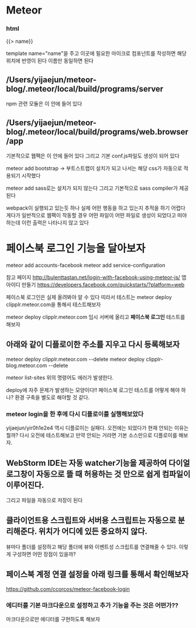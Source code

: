 # Meteor
### html
{{> name}}

template name="name"을 주고 이곳에 필요한 마이크로 컴포넌트를 작성하면 해당 위치에 반영이 된다
이름만 동일하면 된다

## /Users/yijaejun/meteor-blog/.meteor/local/build/programs/server
npm 관련 모듈은 이 안에 들어 있다

## /Users/yijaejun/meteor-blog/.meteor/local/build/programs/web.browser/app
기본적으로 웹팩은 이 안에 들어 있다
그리고 기본 conf.js파일도 생성이 되어 있다

meteor add bootstrap
-> 부트스트랩이 설치가 되고 나서는 해당 css가 자동으로 적용되기 시작했다 

meteor add sass로는 설치가 되지 않는다
그리고 기본적으로 sass compiler가 제공된다


webpack이 실행되고 있는듯 하나 실제
어떤 행동을 하고 있는지 추적을 하기 어렵다
게다가 일반적으로 웹팩이 작동할 경우 어떤 파일이 어떤 파일로 생성이 되었다고 떠야 하는데
이런 출력은 나타나지 않고 있다


#  페이스북 로그인 기능을 달아보자
meteor add accounts-facebook
meteor add service-configuration

참고 페이지 http://bulenttastan.net/login-with-facebook-using-meteor-js/
앱 아이디 만들기
https://developers.facebook.com/quickstarts/?platform=web

페이스북 로그인은 실제 올려봐야 알 수 있다
띠라서 테스트는 meteor deploy clipplr.meteor.com을 통해서 테스트해보자


meteor deploy clipplr.meteor.com
임시 서버에 올리고 <b>페이스북 로그인</b> 테스트를 해보자

## 아래와 같이 디플로이한 주소를 지우고 다시 등록해보자
meteor deploy clipplr.meteor.com --delete
meteor deploy clipplr-blog.meteor.com --delete

meteor list-sites
위의 명령어도 에러가 발생한다.

deploy에 자주 문제가 발생하는 모양이다!!
페이스북 로그인 테스트를 어떻게 해야 하나? 환경 구축을 별도로 해야할 것 같다.

### meteor login을 한 후에 다시 디플로이를 실행해보았다
yijaejun/yir0h1e2e4
역시 디플로이는 실패다. 오전에는 되었다가 현재 안되는 이유는 뭘까?
다시 오전에 테스트해보고 만약 안되는 거라면 기본 소스만으로 디플로이를 해보자.


## WebStorm IDE는 자동 watcher기능을 제공하여 다이얼로그창이 자동으로 뜰 때 허용하는 것 만으로 쉽게 컴파일이 이루어진다.
그리고 파일을 자동으로 저장이 된다


## 클라이언트용 스크립트와 서버용 스크립트는 자동으로 분리해준다. 위치가 어디에 있든 중요하지 않다.
뷰마다 폴더를 설정하고 해당 폴더에 뷰와 이벤트성 스크립트를 연결해줄 수 있다.
이렇게 구성하면 어떤 장점이 있을까?

## 페이스북 계정 연결 설정을 아래 링크를 통해서 확인해보자
https://github.com/ccorcos/meteor-facebook-login


### 에디터를 기본 마크다운으로 설정하고 추가 기능을 주는 것은 어떤가??
마크다운으로만 에디터를 구현하도록 해보자





